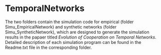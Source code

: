 # TemporalNetworks

The two folders contain the simulation code for empirical (folder Simu_EmpiricalNetwork) and synthetic networks (folder Simu_SyntheticNetwork), which are designed to generate the simulation results in the papaer titled *Evolution of Cooperation on Temporal Networks*. Detailed description of each simulation program can be found in the Readme.txt file in the corresponding folder. 
